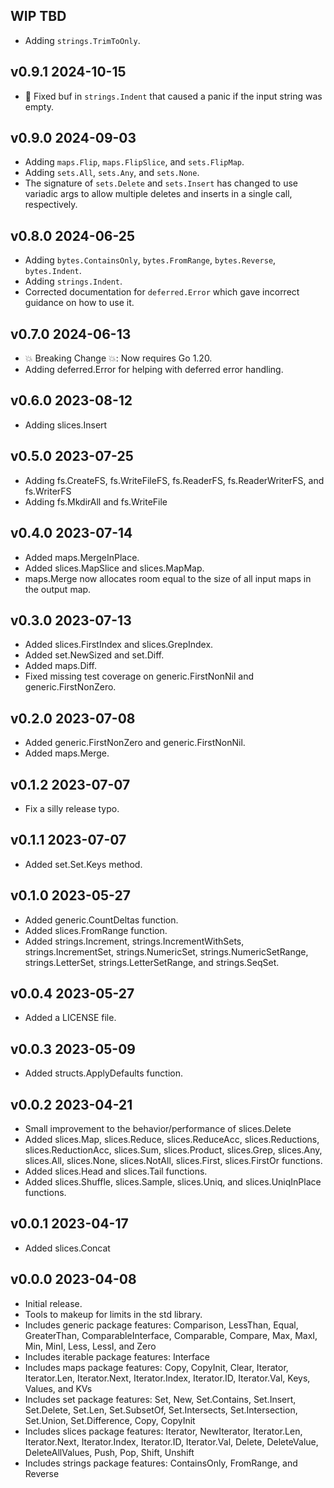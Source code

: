 ## WIP  TBD

 * Adding `strings.TrimToOnly`.

## v0.9.1  2024-10-15

 * :hammer: Fixed buf in `strings.Indent` that caused a panic if the input string was empty.

## v0.9.0  2024-09-03

 * Adding `maps.Flip`, `maps.FlipSlice`, and `sets.FlipMap`.
 * Adding `sets.All`, `sets.Any`, and `sets.None`.
 * The signature of `sets.Delete` and `sets.Insert` has changed to use variadic args to allow multiple deletes and inserts in a single call, respectively.

## v0.8.0  2024-06-25

 * Adding `bytes.ContainsOnly`, `bytes.FromRange`, `bytes.Reverse`, `bytes.Indent`.
 * Adding `strings.Indent`.
 * Corrected documentation for `deferred.Error` which gave incorrect guidance on how to use it.

## v0.7.0  2024-06-13

 * :boom: Breaking Change :boom:: Now requires Go 1.20.
 * Adding deferred.Error for helping with deferred error handling.

## v0.6.0  2023-08-12

 * Adding slices.Insert

## v0.5.0  2023-07-25

 * Adding fs.CreateFS, fs.WriteFileFS, fs.ReaderFS, fs.ReaderWriterFS, and fs.WriterFS
 * Adding fs.MkdirAll and fs.WriteFile

## v0.4.0  2023-07-14

 * Added maps.MergeInPlace.
 * Added slices.MapSlice and slices.MapMap.
 * maps.Merge now allocates room equal to the size of all input maps in the output map.

## v0.3.0  2023-07-13

 * Added slices.FirstIndex and slices.GrepIndex.
 * Added set.NewSized and set.Diff.
 * Added maps.Diff.
 * Fixed missing test coverage on generic.FirstNonNil and generic.FirstNonZero.

## v0.2.0  2023-07-08

 * Added generic.FirstNonZero and generic.FirstNonNil.
 * Added maps.Merge.

## v0.1.2  2023-07-07

 * Fix a silly release typo.

## v0.1.1  2023-07-07

 * Added set.Set.Keys method.

## v0.1.0  2023-05-27

 * Added generic.CountDeltas function.
 * Added slices.FromRange function.
 * Added strings.Increment, strings.IncrementWithSets, strings.IncrementSet, strings.NumericSet, strings.NumericSetRange, strings.LetterSet, strings.LetterSetRange, and strings.SeqSet.

## v0.0.4  2023-05-27

 * Added a LICENSE file.

## v0.0.3  2023-05-09

 * Added structs.ApplyDefaults function.

## v0.0.2  2023-04-21

 * Small improvement to the behavior/performance of slices.Delete
 * Added slices.Map, slices.Reduce, slices.ReduceAcc, slices.Reductions,
   slices.ReductionAcc, slices.Sum, slices.Product, slices.Grep, slices.Any,
   slices.All, slices.None, slices.NotAll, slices.First, slices.FirstOr
   functions.
 * Added slices.Head and slices.Tail functions.
 * Added slices.Shuffle, slices.Sample, slices.Uniq, and slices.UniqInPlace
   functions.

## v0.0.1  2023-04-17

 * Added slices.Concat

## v0.0.0  2023-04-08

 * Initial release.
 * Tools to makeup for limits in the std library.
 * Includes generic package features: Comparison, LessThan, Equal, GreaterThan, 
   ComparableInterface, Comparable, Compare, Max, MaxI, Min, MinI,
   Less, LessI, and Zero
 * Includes iterable package features: Interface
 * Includes maps package features: Copy, CopyInit, Clear, Iterator, 
   Iterator.Len, Iterator.Next, Iterator.Index, Iterator.ID, Iterator.Val, Keys,
   Values, and KVs
 * Includes set package features: Set, New, Set.Contains, Set.Insert, 
   Set.Delete, Set.Len, Set.SubsetOf, Set.Intersects, Set.Intersection,
   Set.Union, Set.Difference, Copy, CopyInit
 * Includes slices package features: Iterator, NewIterator, Iterator.Len,
   Iterator.Next, Iterator.Index, Iterator.ID, Iterator.Val, Delete, 
   DeleteValue, DeleteAllValues, Push, Pop, Shift, Unshift
 * Includes strings package features: ContainsOnly, FromRange, and Reverse

